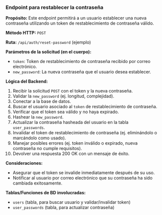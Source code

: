 ### Endpoint para restablecer la contraseña

**Propósito:** Este endpoint permitirá a un usuario establecer una nueva contraseña utilizando un token de restablecimiento de contraseña válido.

**Método HTTP:** `POST`

**Ruta:** `/api/auth/reset-password` (ejemplo)

**Parámetros de la solicitud (en el cuerpo):**
-   `token`: Token de restablecimiento de contraseña recibido por correo electrónico.
-   `new_password`: La nueva contraseña que el usuario desea establecer.

**Lógica del Backend:**
1.  Recibir la solicitud `POST` con el token y la nueva contraseña.
2.  Validar la `new_password` (ej. longitud, complejidad).
3.  Conectar a la base de datos.
4.  Buscar el usuario asociado al `token` de restablecimiento de contraseña.
5.  Verificar que el token sea válido y no haya expirado.
6.  Hashear la `new_password`.
7.  Actualizar la contraseña hasheada del usuario en la tabla `user_passwords`.
8.  Invalidar el token de restablecimiento de contraseña (ej. eliminándolo o marcándolo como usado).
9.  Manejar posibles errores (ej. token inválido o expirado, nueva contraseña no cumple requisitos).
10. Devolver una respuesta 200 OK con un mensaje de éxito.

**Consideraciones:**
-   Asegurar que el token se invalide inmediatamente después de su uso.
-   Notificar al usuario por correo electrónico que su contraseña ha sido cambiada exitosamente.

**Tablas/Funciones de BD involucradas:**
-   `users` (tabla, para buscar usuario y validar/invalidar token)
-   `user_passwords` (tabla, para actualizar contraseña)